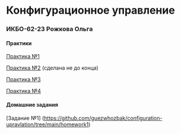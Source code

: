 # Конфигурационное управление
### ИКБО-62-23 Рожкова Ольга

#### Практики
[Практика №1](https://github.com/guezwhozbak/cfg/blob/main/practice1.md)

[Практика №2](https://github.com/guezwhozbak/cfg/blob/main/practice2.md) (сделана не до конца)

[Практика №3](https://github.com/guezwhozbak/cfg/blob/main/practice3.md) 

[Практика №4](https://github.com/guezwhozbak/cfg/blob/main/practice4.md) 

#### Домашние задания

[Задание №1] (https://github.com/guezwhozbak/configuration-upravlation/tree/main/homework1)
